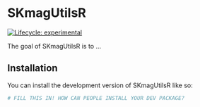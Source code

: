 
<!-- README.md is generated from README.Rmd. Please edit that file -->

# SKmagUtilsR

<!-- badges: start -->

[![Lifecycle:
experimental](https://img.shields.io/badge/lifecycle-experimental-orange.svg)](https://lifecycle.r-lib.org/articles/stages.html#experimental)
<!-- badges: end -->

The goal of SKmagUtilsR is to …

## Installation

You can install the development version of SKmagUtilsR like so:

``` r
# FILL THIS IN! HOW CAN PEOPLE INSTALL YOUR DEV PACKAGE?
```
